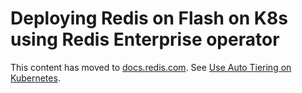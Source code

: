 # Deploying Redis on Flash on K8s using Redis Enterprise operator

This content has moved to [docs.redis.com](https://docs.redis.com/latest/). See [Use Auto Tiering on Kubernetes](https://docs.redis.com/latest/kubernetes/re-clusters/auto-tiering/).